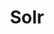 ---
draft: false
title: Solr
content:
  id: solr
  name: Solr
  website: https://solr.apache.org/
  short_description: Apache Solr is the popular, blazing fast open source search platform for all your enterprise, e-commerce, and analytics needs, built on Apache Lucene.
---